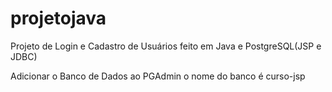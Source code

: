 # projetojava
Projeto de Login e Cadastro de Usuários feito em Java e PostgreSQL(JSP e JDBC)

Adicionar o Banco de Dados ao PGAdmin 
o nome do banco é curso-jsp
